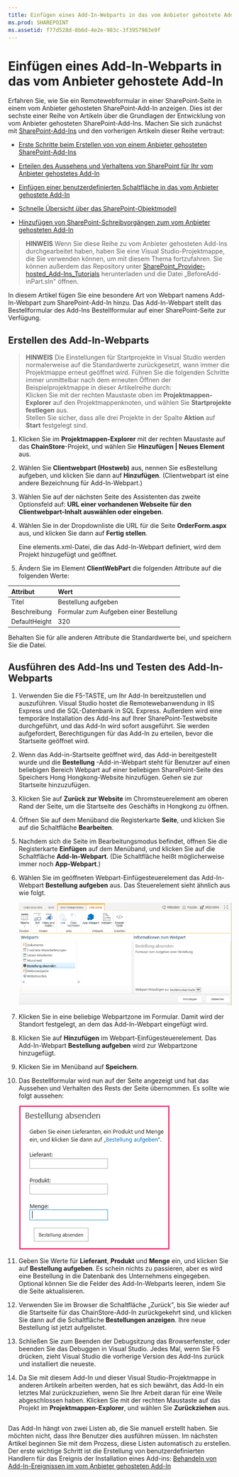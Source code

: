 ```yaml
---
title: Einfügen eines Add-In-Webparts in das vom Anbieter gehostete Add-In
ms.prod: SHAREPOINT
ms.assetid: f77d528d-8b6d-4e2e-983c-3f3957983e9f
---
```



# Einfügen eines Add-In-Webparts in das vom Anbieter gehostete Add-In
Erfahren Sie, wie Sie ein Remotewebformular in einer SharePoint-Seite in einem vom Anbieter gehosteten SharePoint-Add-In anzeigen.
Dies ist der sechste einer Reihe von Artikeln über die Grundlagen der Entwicklung von vom Anbieter gehosteten SharePoint-Add-Ins. Machen Sie sich zunächst mit  [SharePoint-Add-Ins](sharepoint-add-ins.md) und den vorherigen Artikeln dieser Reihe vertraut:
  
    
    


-  [Erste Schritte beim Erstellen von von einem Anbieter gehosteten SharePoint-Add-Ins](get-started-creating-provider-hosted-sharepoint-add-ins.md)
    
  
-  [Erteilen des Aussehens und Verhaltens von SharePoint für Ihr vom Anbieter gehostetes Add-In](give-your-provider-hosted-add-in-the-sharepoint-look-and-feel.md)
    
  
-  [Einfügen einer benutzerdefinierten Schaltfläche in das vom Anbieter gehostete Add-In](include-a-custom-button-in-the-provider-hosted-add-in.md)
    
  
-  [Schnelle Übersicht über das SharePoint-Objektmodell](get-a-quick-overview-of-the-sharepoint-object-model.md)
    
  
-  [Hinzufügen von SharePoint-Schreibvorgängen zum vom Anbieter gehosteten Add-In](add-sharepoint-write-operations-to-the-provider-hosted-add-in.md)
    
  

> **HINWEIS**
> Wenn Sie diese Reihe zu vom Anbieter gehosteten Add-Ins durchgearbeitet haben, haben Sie eine Visual Studio-Projektmappe, die Sie verwenden können, um mit diesem Thema fortzufahren. Sie können außerdem das Repository unter  [SharePoint_Provider-hosted_Add-Ins_Tutorials](https://github.com/OfficeDev/SharePoint_Provider-hosted_Add-ins_Tutorials) herunterladen und die Datei „BeforeAdd-inPart.sln" öffnen.
  
    
    

In diesem Artikel fügen Sie eine besondere Art von Webpart namens Add-In-Webpart zum SharePoint-Add-In hinzu. Das Add-In-Webpart stellt das Bestellformular des Add-Ins Bestellformular auf einer SharePoint-Seite zur Verfügung.
## Erstellen des Add-In-Webparts


  
    
    

> **HINWEIS**
>  Die Einstellungen für Startprojekte in Visual Studio werden normalerweise auf die Standardwerte zurückgesetzt, wann immer die Projektmappe erneut geöffnet wird. Führen Sie die folgenden Schritte immer unmittelbar nach dem erneuten Öffnen der Beispielprojektmappe in dieser Artikelreihe durch:<BR />  Klicken Sie mit der rechten Maustaste oben im **Projektmappen-Explorer** auf den Projektmappenknoten, und wählen Sie **Startprojekte festlegen** aus.<BR />  Stellen Sie sicher, dass alle drei Projekte in der Spalte **Aktion** auf **Start** festgelegt sind.
  
    
    


1. Klicken Sie im **Projektmappen-Explorer** mit der rechten Maustaste auf das **ChainStore**-Projekt, und wählen Sie **Hinzufügen | Neues Element** aus.
    
  
2. Wählen Sie **Clientwebpart (Hostweb)** aus, nennen Sie esBestellung aufgeben, und klicken Sie dann auf **Hinzufügen**. (Clientwebpart ist eine andere Bezeichnung für Add-In-Webpart.)
    
  
3. Wählen Sie auf der nächsten Seite des Assistenten das zweite Optionsfeld auf: **URL einer vorhandenen Webseite für den Clientwebpart-Inhalt auswählen oder eingeben**.
    
  
4. Wählen Sie in der Dropdownliste die URL für die Seite **OrderForm.aspx** aus, und klicken Sie dann auf **Fertig stellen**.
    
    Eine elements.xml-Datei, die das Add-In-Webpart definiert, wird dem Projekt hinzugefügt und geöffnet.
    
  
5. Ändern Sie im Element **ClientWebPart** die folgenden Attribute auf die folgenden Werte:
    

|**Attribut**|**Wert**|
|:-----|:-----|
|Titel|Bestellung aufgeben|
|Beschreibung|Formular zum Aufgeben einer Bestellung|
|DefaultHeight|320|
   

Behalten Sie für alle anderen Attribute die Standardwerte bei, und speichern Sie die Datei.
    
  

## Ausführen des Add-Ins und Testen des Add-In-Webparts


  
    
    

1. Verwenden Sie die F5-TASTE, um Ihr Add-In bereitzustellen und auszuführen. Visual Studio hostet die Remotewebanwendung in IIS Express und die SQL-Datenbank in SQL Express. Außerdem wird eine temporäre Installation des Add-Ins auf Ihrer SharePoint-Testwebsite durchgeführt, und das Add-In wird sofort ausgeführt. Sie werden aufgefordert, Berechtigungen für das Add-In zu erteilen, bevor die Startseite geöffnet wird.
    
  
2. Wenn das Add-in-Startseite geöffnet wird, das Add-in bereitgestellt wurde und die **Bestellung** -Add-in-Webpart steht für Benutzer auf einen beliebigen Bereich Webpart auf einer beliebigen SharePoint-Seite des Speichers Hong Hongkong-Website hinzufügen. Gehen sie zur Startseite hinzuzufügen.
    
1. Klicken Sie auf **Zurück zur Website** im Chromsteuerelement am oberen Rand der Seite, um die Startseite des Geschäfts in Hongkong zu öffnen.
    
  
2. Öffnen Sie auf dem Menüband die Registerkarte **Seite**, und klicken Sie auf die Schaltfläche **Bearbeiten**.
    
  
3. Nachdem sich die Seite im Bearbeitungsmodus befindet, öffnen Sie die Registerkarte **Einfügen** auf dem Menüband, und klicken Sie auf die Schaltfläche **Add-In-Webpart**. (Die Schaltfläche heißt möglicherweise immer noch **App-Webpart**.)
    
  
4. Wählen Sie im geöffneten Webpart-Einfügesteuerelement das Add-In-Webpart **Bestellung aufgeben** aus. Das Steuerelement sieht ähnlich aus wie folgt.
    
     ![SharePoint's Web Part insertion control. The part called "Place Order" is highlighted. Its name and description appears in a box at the right.](images/aae61f89-2e9e-4808-8b0c-2439dad7c701.PNG)
  

  

  
5. Klicken Sie in eine beliebige Webpartzone im Formular. Damit wird der Standort festgelegt, an dem das Add-In-Webpart eingefügt wird. 
    
  
6. Klicken Sie auf **Hinzufügen** im Webpart-Einfügesteuerelement. Das Add-In-Webpart **Bestellung aufgeben** wird zur Webpartzone hinzugefügt.
    
  
7. Klicken Sie im Menüband auf **Speichern**.
    
  
3. Das Bestellformular wird nun auf der Seite angezeigt und hat das Aussehen und Verhalten des Rests der Seite übernommen. Es sollte wie folgt aussehen: 
    
     ![The Place Order add-in part on the page with text boxes for Product, Supplier, and Quantity. There is also a "Place Order" button.](images/beae2e3c-c1f4-4334-8ab8-0c42252cb2a2.PNG)
  

  

  
4. Geben Sie Werte für **Lieferant**, **Produkt** und **Menge** ein, und klicken Sie auf **Bestellung aufgeben**. Es schein nichts zu passieren, aber es wird eine Bestellung in die Datenbank des Unternehmens eingegeben. Optional können Sie die Felder des Add-In-Webparts leeren, indem Sie die Seite aktualisieren.
    
  
5. Verwenden Sie im Browser die Schaltfläche „Zurück", bis Sie wieder auf die Startseite für das ChainStore-Add-In zurückgekehrt sind, und klicken Sie dann auf die Schaltfläche **Bestellungen anzeigen**. Ihre neue Bestellung ist jetzt aufgelistet.
    
  
6. Schließen Sie zum Beenden der Debugsitzung das Browserfenster, oder beenden Sie das Debuggen in Visual Studio. Jedes Mal, wenn Sie F5 drücken, zieht Visual Studio die vorherige Version des Add-Ins zurück und installiert die neueste.
    
  
7. Da Sie mit diesem Add-In und dieser Visual Studio-Projektmappe in anderen Artikeln arbeiten werden, hat es sich bewährt, das Add-In ein letztes Mal zurückzuziehen, wenn Sie Ihre Arbeit daran für eine Weile abgeschlossen haben. Klicken Sie mit der rechten Maustaste auf das Projekt im **Projektmappen-Explorer**, und wählen Sie **Zurückziehen** aus.
    
  

## 
<a name="Nextsteps"> </a>

 Das Add-In hängt von zwei Listen ab, die Sie manuell erstellt haben. Sie möchten nicht, dass Ihre Benutzer dies ausführen müssen. Im nächsten Artikel beginnen Sie mit dem Prozess, diese Listen automatisch zu erstellen. Der erste wichtige Schritt ist die Erstellung von benutzerdefinierten Handlern für das Ereignis der Installation eines Add-ins: [Behandeln von Add-In-Ereignissen im vom Anbieter gehosteten Add-In](handle-add-in-events-in-the-provider-hosted-add-in.md)
  
    
    

